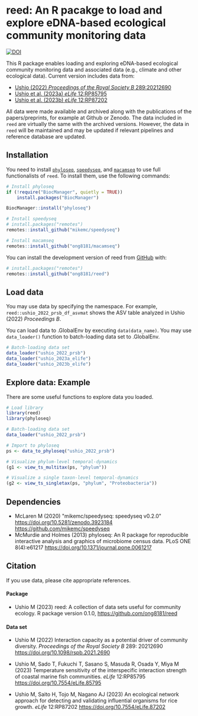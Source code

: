 
# reed: An R pacakge to load and explore eDNA-based ecological community monitoring data

<!-- badges: start -->
[![DOI](https://zenodo.org/badge/634494778.svg)](https://zenodo.org/badge/latestdoi/634494778)
<!-- badges: end -->

This R package enables loading and exploring eDNA-based ecological community monitoring data and associated data (e.g., climate and other ecological data). Current version includes data from:

- [Ushio (2022) _Proceedings of the Royal Society B_ 289:20212690](https://doi.org/10.1098/rspb.2021.2690)
- [Ushio et al. (2023a) _eLife_ 12:RP85795](https://doi.org/10.7554/eLife.85795)
- [Ushio et al. (2023b) _eLife_ 12:RP87202](https://doi.org/10.7554/eLife.87202)


All data were made available and archived along with the publications of the papers/preprints, for example at Github or Zenodo. The data included in `reed` are virtually the same with the archived versions. However, the data in `reed` will be maintained and may be updated if relevant pipelines and reference database are updated.

## Installation

You need to install [`phyloseq`](http://joey711.github.io/phyloseq/), [`speedyseq`](https://github.com/mikemc/speedyseq), and [`macamseq`](https://github.com/ong8181/macamseq) to use full functionalists of `reed`. To install them, use the following commands:

```r
# Install phyloseq
if (!require("BiocManager", quietly = TRUE))
    install.packages("BiocManager")

BiocManager::install("phyloseq")

# Install speedyseq
# install.packages("remotes")
remotes::install_github("mikemc/speedyseq")

# Install macamseq
remotes::install_github("ong8181/macamseq")

```

You can install the development version of reed from [GitHub](https://github.com/) with:

```r
# install.packages("remotes")
remotes::install_github("ong8181/reed")
```

## Load data

You may use data by specifying the namespace. For example, `reed::ushio_2022_prsb_df_asvmat` shows the ASV table analyzed in Ushio (2022) _Proceedings B_.

You can load data to .GlobalEnv by executing `data(data_name)`. You may use `data_loader()` function to batch-loading data set to .GlobalEnv.

```r
# Batch-loading data set
data_loader("ushio_2022_prsb")
data_loader("ushio_2023a_elife")
data_loader("ushio_2023b_elife")
```

## Explore data: Example

There are some useful functions to explore data you loaded.

```r
# Load library
library(reed)
library(phyloseq)

# Batch-loading data set
data_loader("ushio_2022_prsb")

# Import to phyloseq
ps <- data_to_phyloseq("ushio_2022_prsb")

# Visualize phylum-level temporal-dynamics
(g1 <- view_ts_multitax(ps, "phylum"))

# Visualize a single taxon-level temporal-dynamics
(g2 <- view_ts_singletax(ps, "phylum", "Proteobacteria"))
```

## Dependencies
- McLaren M (2020) "mikemc/speedyseq: speedyseq v0.2.0" https://doi.org/10.5281/zenodo.3923184 https://github.com/mikemc/speedyseq
- McMurdie and Holmes (2013) phyloseq: An R package for reproducible interactive analysis and graphics of microbiome census data. PLoS ONE 8(4):e61217 https://doi.org/10.1371/journal.pone.0061217


## Citation

If you use data, please cite appropriate references.

#### Package

- Ushio M (2023) reed: A collection of data sets useful for community ecology. R package version 0.1.0, https://github.com/ong8181/reed

#### Data set
- Ushio M (2022) Interaction capacity as a potential driver of community diversity. _Proceedings of the Royal Society B_ 289: 20212690 https://doi.org/10.1098/rspb.2021.2690

- Ushio M, Sado T, Fukuchi T, Sasano S, Masuda R, Osada Y, Miya M (2023) Temperature sensitivity of the interspecific interaction strength of coastal marine fish communities. _eLife_ 12:RP85795 https://doi.org/10.7554/eLife.85795

- Ushio M, Saito H, Tojo M, Nagano AJ (2023) An ecological network approach for detecting and validating influential organisms for rice growth. _eLife_ 12:RP87202 https://doi.org/10.7554/eLife.87202

